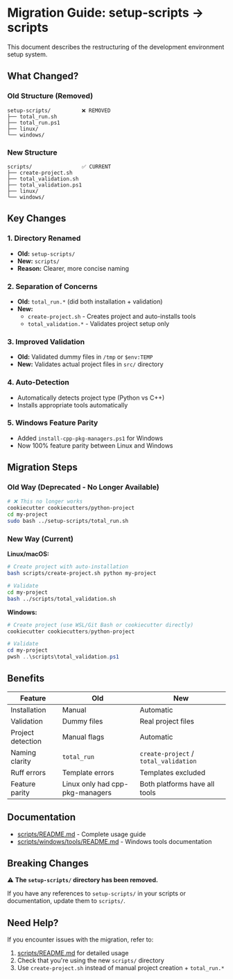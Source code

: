 # Migration Guide: setup-scripts → scripts

This document describes the restructuring of the development environment setup system.

## What Changed?

### Old Structure (Removed)
```
setup-scripts/          ❌ REMOVED
├── total_run.sh
├── total_run.ps1
├── linux/
└── windows/
```

### New Structure
```
scripts/                ✅ CURRENT
├── create-project.sh
├── total_validation.sh
├── total_validation.ps1
├── linux/
└── windows/
```

## Key Changes

### 1. Directory Renamed
- **Old:** `setup-scripts/`
- **New:** `scripts/`
- **Reason:** Clearer, more concise naming

### 2. Separation of Concerns
- **Old:** `total_run.*` (did both installation + validation)
- **New:**
  - `create-project.sh` - Creates project and auto-installs tools
  - `total_validation.*` - Validates project setup only

### 3. Improved Validation
- **Old:** Validated dummy files in `/tmp` or `$env:TEMP`
- **New:** Validates actual project files in `src/` directory

### 4. Auto-Detection
- Automatically detects project type (Python vs C++)
- Installs appropriate tools automatically

### 5. Windows Feature Parity
- Added `install-cpp-pkg-managers.ps1` for Windows
- Now 100% feature parity between Linux and Windows

## Migration Steps

### Old Way (Deprecated - No Longer Available)
```bash
# ❌ This no longer works
cookiecutter cookiecutters/python-project
cd my-project
sudo bash ../setup-scripts/total_run.sh
```

### New Way (Current)

**Linux/macOS:**
```bash
# Create project with auto-installation
bash scripts/create-project.sh python my-project

# Validate
cd my-project
bash ../scripts/total_validation.sh
```

**Windows:**
```powershell
# Create project (use WSL/Git Bash or cookiecutter directly)
cookiecutter cookiecutters/python-project

# Validate
cd my-project
pwsh ..\scripts\total_validation.ps1
```

## Benefits

| Feature | Old | New |
|---------|-----|-----|
| Installation | Manual | Automatic |
| Validation | Dummy files | Real project files |
| Project detection | Manual flags | Automatic |
| Naming clarity | `total_run` | `create-project` / `total_validation` |
| Ruff errors | Template errors | Templates excluded |
| Feature parity | Linux only had cpp-pkg-managers | Both platforms have all tools |

## Documentation

- [scripts/README.md](scripts/README.md) - Complete usage guide
- [scripts/windows/tools/README.md](scripts/windows/tools/README.md) - Windows tools documentation

## Breaking Changes

⚠️ **The `setup-scripts/` directory has been removed.**

If you have any references to `setup-scripts/` in your scripts or documentation, update them to `scripts/`.

## Need Help?

If you encounter issues with the migration, refer to:
1. [scripts/README.md](scripts/README.md) for detailed usage
2. Check that you're using the new `scripts/` directory
3. Use `create-project.sh` instead of manual project creation + `total_run.*`
